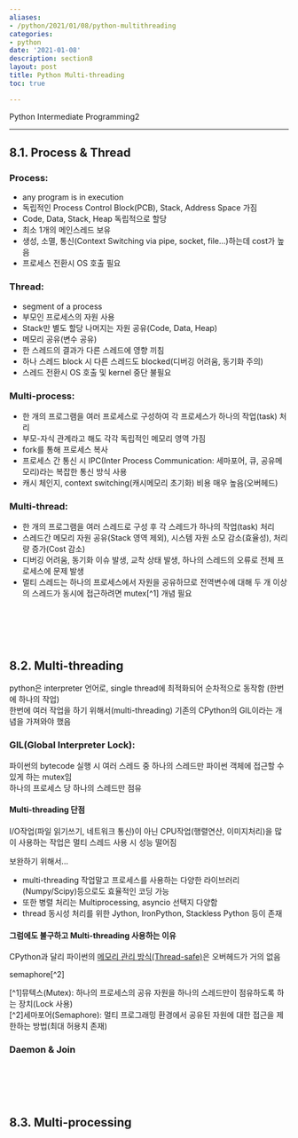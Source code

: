 ```yaml
---
aliases:
- /python/2021/01/08/python-multithreading
categories:
- python
date: '2021-01-08'
description: section8
layout: post
title: Python Multi-threading
toc: true

---
```


Python Intermediate Programming2

---

## 8.1. Process & Thread

### Process:  
- any program is in execution  
- 독립적인 Process Control Block(PCB), Stack, Address Space 가짐  
- Code, Data, Stack, Heap 독립적으로 할당  
- 최소 1개의 메인스레드 보유  
- 생성, 소멸, 통신(Context Switching via pipe, socket, file...)하는데 cost가 높음  
- 프로세스 전환시 OS 호출 필요  

### Thread:  
- segment of a process  
- 부모인 프로세스의 자원 사용  
- Stack만 별도 할당 나머지는 자원 공유(Code, Data, Heap)  
- 메모리 공유(변수 공유)  
- 한 스레드의 결과가 다른 스레드에 영향 끼침  
- 하나 스레드 block 시 다른 스레드도 blocked(디버깅 어려움, 동기화 주의)  
- 스레드 전환시 OS 호출 및 kernel 중단 불필요  

### Multi-process:  
- 한 개의 프로그램을 여러 프로세스로 구성하여 각 프로세스가 하나의 작업(task) 처리  
- 부모-자식 관계라고 해도 각각 독립적인 메모리 영역 가짐  
- fork를 통해 프로세스 복사  
- 프로세스 간 통신 시 IPC(Inter Process Communication: 세마포어, 큐, 공유메모리)라는 복잡한 통신 방식 사용  
- 캐시 체인지, context switching(캐시메모리 초기화) 비용 매우 높음(오버헤드)  

### Multi-thread:  
- 한 개의 프로그램을 여러 스레드로 구성 후 각 스레드가 하나의 작업(task) 처리  
- 스레드간 메모리 자원 공유(Stack 영역 제외), 시스템 자원 소모 감소(효율성), 처리량 증가(Cost 감소)  
- 디버깅 어려움, 동기화 이슈 발생, 교착 상태 발생, 하나의 스레드의 오류로 전체 프로세스에 문제 발생  
- 멀티 스레드는 하나의 프로세스에서 자원을 공유하므로 전역변수에 대해 두 개 이상의 스레드가 동시에 접근하려면 mutex[^1] 개념 필요

<br><br>
---

## 8.2. Multi-threading

python은 interpreter 언어로, single thread에 최적화되어 순차적으로 동작함 (한번에 하나의 작업)  
한번에 여러 작업을 하기 위해서(multi-threading) 기존의 CPython의 GIL이라는 개념을 가져와야 했음  

### GIL(Global Interpreter Lock):  
파이썬의 bytecode 실행 시 여러 스레드 중 하나의 스레드만 파이썬 객체에 접근할 수 있게 하는 mutex임  
하나의 프로세스 당 하나의 스레드만 점유

#### Multi-threading 단점
I/O작업(파일 읽기쓰기, 네트워크 통신)이 아닌 CPU작업(행렬연산, 이미지처리)을 많이 사용하는 작업은 멀티 스레드 사용 시 성능 떨어짐  

보완하기 위해서...  
- multi-threading 작업말고 프로세스를 사용하는 다양한 라이브러리(Numpy/Scipy)등으로도 효율적인 코딩 가능  
- 또한 병렬 처리는 Multiprocessing, asyncio 선택지 다양함  
- thread 동시성 처리를 위한 Jython, IronPython, Stackless Python 등이 존재  

#### 그럼에도 불구하고 Multi-threading 사용하는 이유
CPython과 달리 파이썬의 [메모리 관리 방식(Thread-safe)](https://hongl.tistory.com/262)은 오버헤드가 거의 없음  



semaphore[^2] 

[^1]뮤텍스(Mutex): 하나의 프로세스의 공유 자원을 하나의 스레드만이 점유하도록 하는 장치(Lock 사용)  
[^2]세마포어(Semaphore): 멀티 프로그래밍 환경에서 공유된 자원에 대한 접근을 제한하는 방법(최대 허용치 존재)  


### Daemon & Join


<br><br>
---
## 8.3. Multi-processing


<br><br>
---











